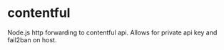 # contentful
Node.js http forwarding to contentful api. Allows for private api key and fail2ban on host.

